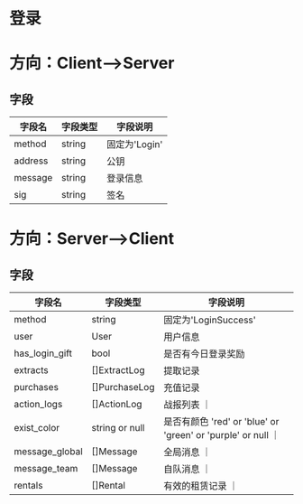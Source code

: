 # 登录
# 方向：Client-->Server

## 字段

| 字段名     | 字段类型   | 字段说明      |
|---------|--------|-----------|
| method  | string | 固定为'Login' |
| address | string | 公钥        |
| message | string | 登录信息      |
| sig     | string | 签名      |


# 方向：Server-->Client

## 字段

| 字段名            | 字段类型           | 字段说明                                                   |
|----------------|----------------|--------------------------------------------------------|
| method         | string         | 固定为'LoginSuccess'                                      |
| user           | User           | 用户信息                                                   |
| has_login_gift | bool           | 是否有今日登录奖励                                              |
| extracts       | []ExtractLog   | 提取记录                                                   |
| purchases      | []PurchaseLog  | 充值记录                                                   |
| action_logs    | []ActionLog    | 战报列表 ｜                                                 
| exist_color    | string or null | 是否有颜色 'red' or 'blue' or 'green' or 'purple' or null ｜ 
| message_global | []Message      | 全局消息 ｜                                                 
| message_team   | []Message      | 自队消息 ｜                                                 
| rentals        | []Rental       | 有效的租赁记录 ｜                                                 